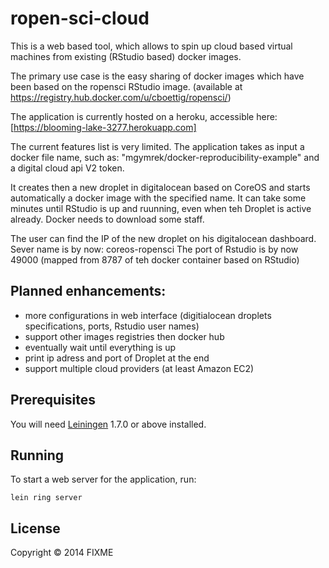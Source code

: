 # ropen-sci-cloud

This is a web based tool, which allows to spin up cloud based virtual machines from existing (RStudio based) docker images.

The primary use case is the easy sharing of docker images which have been based on the ropensci RStudio image.
(available at https://registry.hub.docker.com/u/cboettig/ropensci/)

The application is currently hosted on a heroku, accessible here: [https://blooming-lake-3277.herokuapp.com]


The current features list is very limited. The application takes as input a docker file name, such as:
"mgymrek/docker-reproducibility-example" and a digital cloud api V2 token.

It creates then a new droplet in digitalocean based on CoreOS and starts automatically a docker image with the specified name.
It can take some minutes until RStudio is up and ruunning, even when teh Droplet is active already. Docker needs to download some staff.


The user can find the IP of the new droplet on his digitalocean dashboard. Sever name is by now: coreos-ropensci
The port of Rstudio is by now 49000 (mapped from 8787 of teh docker container based on RStudio)

## Planned enhancements:
- more configurations in web interface (digitialocean droplets specifications, ports, Rstudio user names)
- support other images registries then docker hub
- eventually wait until everything is up
- print ip adress and port of Droplet at the end
- support multiple cloud providers (at least Amazon EC2)


## Prerequisites

You will need [Leiningen][1] 1.7.0 or above installed.

[1]: https://github.com/technomancy/leiningen

## Running

To start a web server for the application, run:

    lein ring server

## License

Copyright © 2014 FIXME
